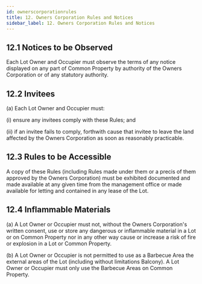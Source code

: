 ```yaml
---
id: ownerscorporationrules
title: 12. Owners Corporation Rules and Notices
sidebar_label: 12. Owners Corporation Rules and Notices
---
```


## 12.1	Notices to be Observed
Each Lot Owner and Occupier must observe the terms of any notice displayed on any part of Common Property by authority of the Owners Corporation or of any statutory authority.
 
## 12.2	Invitees
(a)	Each Lot Owner and Occupier must:

(i)	ensure any invitees comply with these Rules; and

(ii)	if an invitee fails to comply, forthwith cause that invitee to leave the land affected by the Owners Corporation as soon as reasonably practicable.

## 12.3	Rules to be Accessible
A copy of these Rules (including Rules made under them or a precis of them approved by the Owners Corporation) must be exhibited documented and made available at any given time from the management office or made available for letting and contained in any lease of the Lot.

## 12.4	Inflammable Materials

(a)	A Lot Owner or Occupier must not, without the Owners Corporation's written consent, use or store any dangerous or inflammable material in a Lot or on Common Property nor in any other way cause or increase a risk of fire or explosion in a Lot or Common Property.

(b)	A Lot Owner or Occupier is not permitted to use as a Barbecue Area the external areas of the Lot (including without limitations Balcony). A Lot Owner or Occupier must only use the Barbecue Areas on Common Property.


